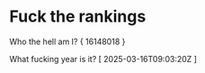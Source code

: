 # Fuck the rankings

Who the hell am I?
{ 16148018 }

What fucking year is it?
[ 2025-03-16T09:03:20Z ]
